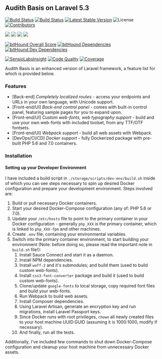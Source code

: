 ## Audith Basis on Laravel 5.3

[![Build Status](https://travis-ci.org/AudithSoftworks/Basis.svg?branch=master)](https://travis-ci.org/AudithSoftworks/Basis)
[![Build Status](https://saucelabs.com/buildstatus/shehi)](https://saucelabs.com/beta/builds/e3026690874a48e2ade1bb7a9606df53)
[![Latest Stable Version](https://img.shields.io/packagist/v/audithsoftworks/basis.svg?maxAge=2592000?style=plastic)](https://packagist.org/packages/audithsoftworks/basis)
![License](https://img.shields.io/github/license/AudithSoftworks/Basis.svg?maxAge=2592000?style=plastic)
[![Contributors](https://img.shields.io/github/contributors/AudithSoftworks/Basis.svg?maxAge=2592000?style=plastic)](https://github.com/AudithSoftworks/Basis)

[![](https://img.shields.io/docker/automated/audithsoftworks/basis.svg?maxAge=2592000?style=plastic)](https://microbadger.com/images/audithsoftworks/basis "Docker Hub public images")
[![](https://images.microbadger.com/badges/version/audithsoftworks/basis.svg)](https://microbadger.com/images/audithsoftworks/basis "Docker Hub public images")
[![](https://images.microbadger.com/badges/image/audithsoftworks/basis.svg)](https://microbadger.com/images/audithsoftworks/basis "Docker Hub public images layers")
[![](https://img.shields.io/docker/pulls/audithsoftworks/basis.svg)](https://microbadger.com/images/audithsoftworks/basis "Docker Hub public images")

[![bitHound Overall Score](https://www.bithound.io/github/AudithSoftworks/Basis/badges/score.svg)](https://www.bithound.io/github/AudithSoftworks/Basis)
[![bitHound Dependencies](https://www.bithound.io/github/AudithSoftworks/Basis/badges/dependencies.svg)](https://www.bithound.io/github/AudithSoftworks/Basis/master/dependencies/npm)
[![bitHound Dev Dependencies](https://www.bithound.io/github/AudithSoftworks/Basis/badges/devDependencies.svg)](https://www.bithound.io/github/AudithSoftworks/Basis/master/dependencies/npm)

[![SensioLabsInsight](https://insight.sensiolabs.com/projects/22803477-ebe7-4906-a57c-f53bfae62ba3/mini.png)](https://insight.sensiolabs.com/projects/22803477-ebe7-4906-a57c-f53bfae62ba3)
[![Code Quality](https://scrutinizer-ci.com/g/AudithSoftworks/Basis/badges/quality-score.png?b=master)](https://scrutinizer-ci.com/g/AudithSoftworks/Basis)
[![Coverage](https://scrutinizer-ci.com/g/AudithSoftworks/Basis/badges/coverage.png?b=master)](https://scrutinizer-ci.com/g/AudithSoftworks/Basis)

Audith Basis is an enhanced version of Laravel framework, a feature list for which is provided below.

### Features

* [Back-end] _Completely localized routes_ - access your endpoints and URLs in your own language, with Unicode support.
* [Front-end/UI] _Back-end control panel_ - comes with built-in control panel, featuring sample pages for you to expand upon.
* [Front-end/UI] _Custom web-fonts, web typography support_ - build and use your own web-fonts with included toolset, from any TTF/OTF fontsets.
* [Front-end/UI] _Webpack support_ - build all web assets with Webpack.
* [DevOps/CI/CD] _Docker support_ - fully Dockerized package with pre-built PHP 5.6 and 7.0 containers.

### Installation

#### Setting up your Developer Environment

I have included a build script in ```./storage/scripts/dev-env/build.sh``` inside of which you can see steps necessary to spin up desired Docker configuration and prepare your development environment. Steps involved are:

1. Build or pull necessary Docker containers.
2. Start your desired Docker-Compose configuration (any of: PHP 5.6 or 7.0).
3. Update your ```/etc/hosts``` file to point to the primary container in your Docker configuration - generally ```php_XXX``` is the primary container, which is linked to ```php_XXX-fpm``` and other machines.
4. Create ```.env``` file, containing your environmental variables.
5. Switch into the primary container environment, to start building your environment (Note: before doing so, please read the important note in ```build.sh``` file!):
    1. Install Sauce Connect and start it as a daemon.
    2. Install NPM dependencies.
    3. Install ```woff-2``` and it's submodules; and build them (used to build custom web-fonts).
    4. Install ```css3-font-converter``` package and build it (used to build custom web-fonts).
    5. Clone/update ```google-fonts``` to local storage, copy required font files and build your web-fonts.
    6. Run Webpack to build web assets.
    7. Install Composer dependencies.
    8. Using Laravel Artisan, generate an encryption key and run migrations, install Laravel Passport keys.
    9. Since Docker runs with root privileges, ```chown``` all newly created files to your host machine UUID:GUID (assuming it is 1000:1000, modify if necessary).
    10. And finally, run all the tests.
    
Additionally, I've included few commands to shut down Docker-Compose configuration and cleanup your host machine from unnecessary Docker assets.
